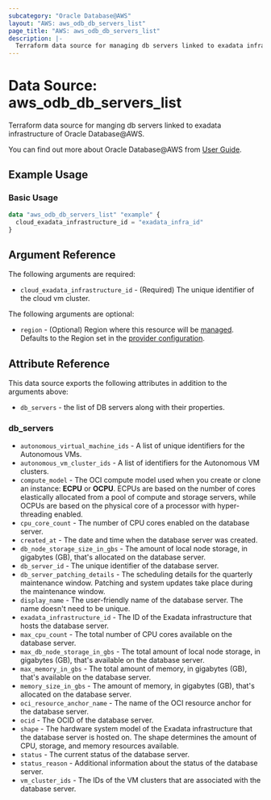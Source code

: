 ```yaml
---
subcategory: "Oracle Database@AWS"
layout: "AWS: aws_odb_db_servers_list"
page_title: "AWS: aws_odb_db_servers_list"
description: |-
  Terraform data source for managing db servers linked to exadata infrastructure of Oracle Database@AWS.
---
```


# Data Source: aws_odb_db_servers_list

Terraform data source for manging db servers linked to exadata infrastructure of Oracle Database@AWS.

You can find out more about Oracle Database@AWS from [User Guide](https://docs.aws.amazon.com/odb/latest/UserGuide/what-is-odb.html).

## Example Usage

### Basic Usage

```terraform
data "aws_odb_db_servers_list" "example" {
  cloud_exadata_infrastructure_id = "exadata_infra_id"
}
```

## Argument Reference

The following arguments are required:

* `cloud_exadata_infrastructure_id` - (Required) The unique identifier of the cloud vm cluster.

The following arguments are optional:

* `region` - (Optional) Region where this resource will be [managed](https://docs.aws.amazon.com/general/latest/gr/rande.html#regional-endpoints). Defaults to the Region set in the [provider configuration](https://registry.terraform.io/providers/hashicorp/aws/latest/docs#aws-configuration-reference).

## Attribute Reference

This data source exports the following attributes in addition to the arguments above:

* `db_servers` - the list of DB servers along with their properties.

### db_servers

* `autonomous_virtual_machine_ids` - A list of unique identifiers for the Autonomous VMs.
* `autonomous_vm_cluster_ids` - A list of identifiers for the Autonomous VM clusters.
* `compute_model` - The OCI compute model used when you create or clone an instance: **ECPU** or **OCPU**. ECPUs are based on the number of cores elastically allocated from a pool of compute and storage servers, while OCPUs are based on the physical core of a processor with hyper-threading enabled.
* `cpu_core_count` - The number of CPU cores enabled on the database server.
* `created_at` - The date and time when the database server was created.
* `db_node_storage_size_in_gbs` - The amount of local node storage, in gigabytes (GB), that's allocated on the database server.
* `db_server_id` - The unique identifier of the database server.
* `db_server_patching_details` - The scheduling details for the quarterly maintenance window. Patching and system updates take place during the maintenance window.
* `display_name` - The user-friendly name of the database server. The name doesn't need to be unique.
* `exadata_infrastructure_id` - The ID of the Exadata infrastructure that hosts the database server.
* `max_cpu_count` - The total number of CPU cores available on the database server.
* `max_db_node_storage_in_gbs` - The total amount of local node storage, in gigabytes (GB), that's available on the database server.
* `max_memory_in_gbs` - The total amount of memory, in gigabytes (GB), that's available on the database server.
* `memory_size_in_gbs` - The amount of memory, in gigabytes (GB), that's allocated on the database server.
* `oci_resource_anchor_name` - The name of the OCI resource anchor for the database server.
* `ocid` - The OCID of the database server.
* `shape` - The hardware system model of the Exadata infrastructure that the database server is hosted on. The shape determines the amount of CPU, storage, and memory resources available.
* `status` - The current status of the database server.
* `status_reason` - Additional information about the status of the database server.
* `vm_cluster_ids` - The IDs of the VM clusters that are associated with the database server.

